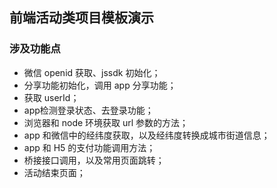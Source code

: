 ## 前端活动类项目模板演示
### 涉及功能点
- 微信 openid 获取、jssdk 初始化；
- 分享功能初始化，调用 app 分享功能；
- 获取 userId；
- app检测登录状态、去登录功能；
- 浏览器和 node 环境获取 url 参数的方法；
- app 和微信中的经纬度获取，以及经纬度转换成城市街道信息；
- app 和 H5 的支付功能调用方法；
- 桥接接口调用，以及常用页面跳转；
- 活动结束页面；